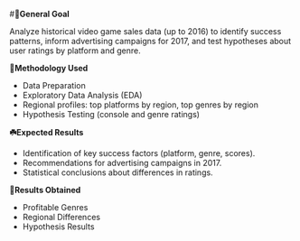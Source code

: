 #**🎯General Goal**

Analyze historical video game sales data (up to 2016) to identify success patterns, inform advertising campaigns for 2017, and test hypotheses about user ratings by platform and genre.

**🧩Methodology Used** 

 - Data Preparation
 - Exploratory Data Analysis (EDA)
 - Regional profiles: top platforms by region, top genres by region
 - Hypothesis Testing (console and genre ratings)

**☘️Expected Results**

 - Identification of key success factors (platform, genre, scores).
 - Recommendations for advertising campaigns in 2017.
 - Statistical conclusions about differences in ratings.

**📑Results Obtained**

 - Profitable Genres
 - Regional Differences
 - Hypothesis Results
